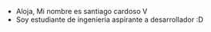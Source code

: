 - Aloja, Mi nombre es santiago cardoso V
- Soy estudiante de ingenieria aspirante a desarrollador :D
<!---
SantyCarV/SantyCarV is a ✨ special ✨ repository because its `README.md` (this file) appears on your GitHub profile.
You can click the Preview link to take a look at your changes.
--->
